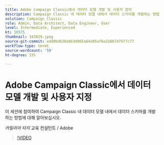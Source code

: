 ```yaml
---
title: Adobe Campaign Classic에서 데이터 모델 개발 및 사용자 정의
description: Campaign Classic 내 데이터 모델 내에서 데이터 스키마를 개발하는 방법 알아보기
solution: Campaign Classic
role: Admin, Data Architect, Data Engineer, User
level: Intermediate, Experienced
kt: 10575
thumbnail: 343829.jpeg
source-git-commit: edd0bdb28a9b3d065a64a95af6a216b747577c77
workflow-type: tm+mt
source-wordcount: '59'
ht-degree: 15%

---
```


# Adobe Campaign Classic에서 데이터 모델 개발 및 사용자 지정

이 세션에 참여하여 Campaign Classic 내 데이터 모델 내에서 데이터 스키마를 개발하는 방법에 대해 알아보십시오.

*카밀리아 타지* 교육 컨설턴트 / Adobe

>[!VIDEO](https://video.tv.adobe.com/v/343829/?quality=12&learn=on)
